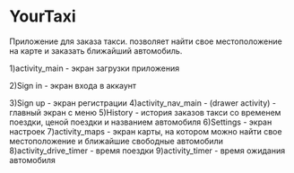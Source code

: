 # YourTaxi
Приложение для заказа такси.
позволяет найти свое местоположение на карте и заказать ближайший автомобиль.

1)activity_main - экран загрузки приложения

2)Sign in - экран входа в аккаунт


3)Sign up - экран регистрации
4)activity_nav_main - (drawer activity) - главный экран с меню
5)History - история заказов такси со временем поездки, ценой поездки и названием автомобиля
6)Settings - экран настроек
7)activity_maps - экран карты, на котором можно найти свое местоположение и ближайшие свободные автомобили
8)activity_drive_timer - время поездки
9)activity_timer - время ожидания автомобиля
